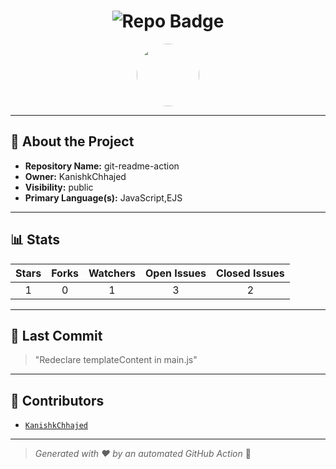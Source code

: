 <h1 align="center">
    <img src="https://img.shields.io/badge/git-readme-action-🎯-blueviolet?style=for-the-badge" alt="Repo Badge">
  </h1>
  
  <p align="center">
    <img src="https://avatars.githubusercontent.com/u/121193249?v=4" width="100" style="border-radius:50%;">
  </p>
  
  ---
  
  ## 📖 About the Project
  - **Repository Name:** git-readme-action
  - **Owner:** KanishkChhajed
  - **Visibility:** public
  - **Primary Language(s):** JavaScript,EJS
  
  ---
  
  ## 📊 Stats
  
  | Stars | Forks | Watchers | Open Issues | Closed Issues |
  |:----:|:-----:|:--------:|:-----------:|:-------------:|
  | 1 | 0 | 1 | 3 | 2 |
  
  ---
  
  ## 📢 Last Commit
  
  > "Redeclare templateContent in main.js"
  
  ---
  
  ## 🤝 Contributors
  
  
  - [`KanishkChhajed`](#)
  
  
  ---
  
  > *Generated with ❤️ by an automated GitHub Action* 🚀
  